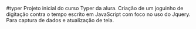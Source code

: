 #typer
Projeto inicial  do curso Typer da alura. Criação de um joguinho de digitação contra o tempo escrito em JavaScript com foco no uso do Jquery. Para captura de dados e atualização de tela.
